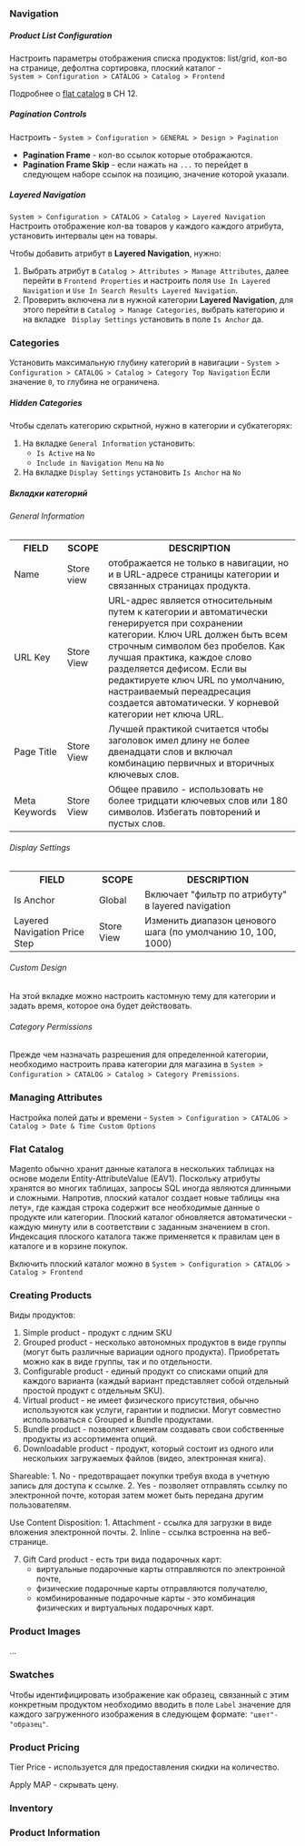 
### Navigation

##### Product List Configuration
Настроить параметры отображения списка продуктов: list/grid, кол-во на странице, дефолтна сортировка, плоский каталог -  
`System > Configuration > CATALOG > Catalog > Frontend`

Подробнее о [flat catalog](main.md#flat-catalog) в CH 12.

##### Pagination Controls
Настроить - `System > Configuration > GENERAL > Design > Pagination`
* __Pagination Frame__ - кол-во ссылок которые отображаются.
* __Pagination Frame Skip__ - если нажать на `...` то перейдет в следующем наборе ссылок на позицию, значение которой указали.

##### Layered Navigation

`System > Configuration > CATALOG > Catalog > Layered Navigation`
Настроить отображение кол-ва товаров у каждого каждого атрибута, установить интервалы цен на товары.

Чтобы добавить атрибут в __Layered Navigation__, нужно: 
1. Выбрать атрибут в `Catalog > Attributes > Manage Attributes`, далее перейти в `Frontend Properties` и
настроить поля `Use In Layered Navigation` и `Use In Search Results Layered Navigation`.
2. Проверить включена ли в нужной категории __Layered Navigation__, для этого перейти в `Catalog > Manage Categories`, 
выбрать категорию и на вкладке ` Display Settings` установить в поле `Is Anchor` да.



### Categories

Установить максимальную глубину категорий в навигации - `System > Configuration > CATALOG > Catalog > Category Top Navigation`
Если значение `0`, то глубина не ограничена.

##### Hidden Categories

Чтобы сделать категорию скрытной, нужно в категории и субкатегорях:
1. На вкладке `General Information` установить:
    * `Is Active` на `No`
    * `Include in Navigation Menu` на `No`
2. На вкладке `Display Settings` установить `Is Anchor` на `No`

##### Вкладки категорий
###### General Information
<table>
  <tr>
    <th>FIELD</th>
    <th>SCOPE</th> 
    <th>DESCRIPTION</th>
  </tr>
  <tr>
    <td>Name</td>
    <td>Store view</td> 
    <td>отображается не только в навигации, но и в URL-адресе страницы категории и связанных страницах продукта.</td>
  </tr>
  <tr>
    <td>URL Key</td>
    <td>Store View</td> 
    <td>URL-адрес является относительным путем к категории и автоматически генерируется при сохранении категории. 
    Ключ URL должен быть всем строчным символом без пробелов. Как лучшая практика, каждое слово разделяется дефисом. 
    Если вы редактируете ключ URL по умолчанию, настраиваемый переадресация создается автоматически. 
    У корневой категории нет ключа URL.</td>
  </tr>
  <tr>
    <td>Page Title</td>
    <td>Store View</td> 
    <td>Лучшей практикой считается чтобы заголовок имел длину не более двенадцати слов и включал комбинацию первичных и вторичных ключевых слов.</td>
  </tr>
  <tr>
    <td>Meta Keywords</td>
    <td>Store View</td> 
    <td> Общее правило - использовать не более тридцати ключевых слов или 180 символов. Избегать повторений и пустых слов.</td>
  </tr>
</table>

###### Display Settings
<table>
  <tr>
    <th>FIELD</th>
    <th>SCOPE</th> 
    <th>DESCRIPTION</th>
  </tr>
  <tr>
    <td>Is Anchor</td>
    <td>Global</td> 
    <td>Включает "фильтр по атрибуту" в layered navigation</td>
  </tr>
  <tr>
    <td>Layered Navigation Price Step</td>
    <td>Store View</td> 
    <td>Изменить диапазон ценового шага (по умолчанию 10, 100, 1000)</td>
  </tr>
</table>

###### Custom Design
На этой вкладке можно настроить кастомную тему для категории и задать время, которое она будет действовать.

###### Category Permissions
Прежде чем назначать разрешения для определенной категории, необходимо настроить права категории для магазина в 
`System > Configuration > CATALOG > Catalog > Category Premissions`.

### Managing Attributes
Настройка полей даты и времени - `System > Configuration > CATALOG > Catalog > Date & Time Custom Options`

### Flat Catalog
Magento обычно хранит данные каталога в нескольких таблицах на основе модели Entity-AttributeValue (EAV1). 
Поскольку атрибуты хранятся во многих таблицах, запросы SQL иногда являются длинными и сложными. 
Напротив, плоский каталог создает новые таблицы «на лету», где каждая строка содержит все необходимые данные о продукте или категории. 
Плоский каталог обновляется автоматически - каждую минуту или в соответствии с заданным значением в cron. 
Индексация плоского каталога также применяется к правилам цен в каталоге и в корзине покупок. 

Включить плоский каталог можно в `System > Configuration > CATALOG > Catalog > Frontend`

### Creating Products

Виды продуктов:
1. Simple product - продукт с лдним SKU
2. Grouped product - несколько автономных продуктов в виде группы (могут быть различные вариации одного продукта). Приобретать можно как в виде группы, так и по отдельности.
3. Сonfigurable product - единый продукт со списками опций для каждого варианта (каждый вариант представляет собой отдельный простой продукт с отдельным SKU).
4. Virtual product - не имеет физического присутствия, обычно используются как услуги, гарантии и подписки. Могут совместно использоваться с Grouped и Bundle продуктами.
5. Bundle product - позволяет клиентам создавать свои собственные продукты из ассортимента опций.
6. Downloadable product - продукт, который состоит из одного или нескольких загружаемых файлов (видео, электронная книга).

Shareable:
    1. No - предотвращает покупки требуя входа в учетную запись для доступа к ссылке.
    2. Yes - позволяет отправлять ссылку по электронной почте, которая затем может быть передана другим пользователям.
    
Use Content Disposition:
    1. Attachment - ссылка для загрузки в виде вложения электронной почты.
    2. Inline - ссылка встроенна на веб-странице.

7. Gift Card product - есть три вида подарочных карт: 
    * виртуальные подарочные карты отправляются по электронной почте, 
    * физические подарочные карты отправляются получателю, 
    * комбинированные подарочные карты - это комбинация физических и виртуальных подарочных карт. 


### Product Images

...

### Swatches

Чтобы идентифицировать изображение как образец, связанный с этим конкретным продуктом 
необходимо вводить в поле `Label` значение для каждого загруженного изображения в следующем формате: `"цвет"-"образец"`. 

### Product Pricing

Tier Price - используется для предоставления скидки на количество.

Apply MAP - скрывать цену.

### Inventory
### Product Information